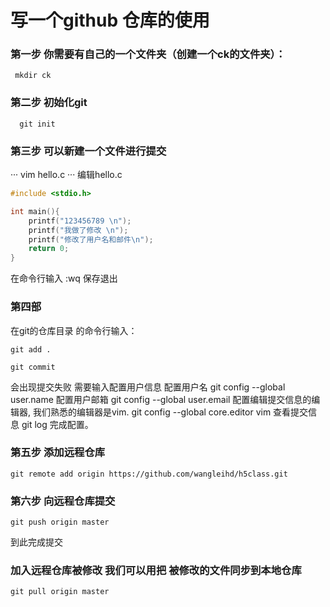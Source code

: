 # 写一个github 仓库的使用
### 第一步 你需要有自己的一个文件夹（创建一个ck的文件夹）：
````
 mkdir ck
````
### 第二步 初始化git
```
  git init 
```
### 第三步 可以新建一个文件进行提交
···
  vim hello.c
···
编辑hello.c

```c
#include <stdio.h>

int main(){
	printf("123456789 \n");
	printf("我做了修改 \n");
	printf("修改了用户名和邮件\n");
	return 0;
}

```
在命令行输入 :wq 保存退出

### 第四部 
在git的仓库目录 的命令行输入：
````
git add .
````
```
git commit 
```
会出现提交失败 
需要输入配置用户信息
配置用户名
git config --global user.name
配置用户邮箱
git config --global user.email
配置编辑提交信息的编辑器, 我们熟悉的编辑器是vim.
git config --global core.editor vim
查看提交信息
git log
完成配置。

### 第五步 添加远程仓库
```
git remote add origin https://github.com/wangleihd/h5class.git
```

### 第六步 向远程仓库提交
```
git push origin master
```
到此完成提交

### 加入远程仓库被修改 我们可以用把 被修改的文件同步到本地仓库 
```
git pull origin master
```



